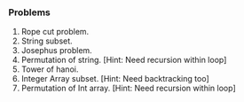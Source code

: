 ### Problems

1. Rope cut problem.
2. String subset.
3. Josephus problem.
4. Permutation of string. [Hint: Need recursion within loop]
5. Tower of hanoi.
6. Integer Array subset. [Hint: Need backtracking too]
7. Permutation of Int array. [Hint: Need recursion within loop]